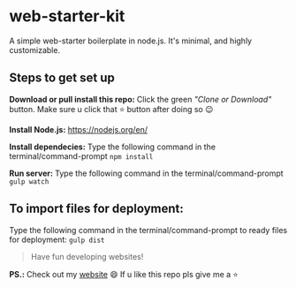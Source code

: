 # web-starter-kit
A simple web-starter boilerplate in node.js. It's minimal, and highly customizable.

## Steps to get set up

**Download or pull install this repo:** Click the green *"Clone or Download"* button.
Make sure u click that :star: button after doing so :wink:

**Install Node.js:** https://nodejs.org/en/

**Install dependecies:** Type the following command in the terminal/command-prompt `npm install`

**Run server:** Type the following command in the terminal/command-prompt `gulp watch`

## To import files for deployment: 

Type the following command in the terminal/command-prompt to ready files for deployment: `gulp dist`

> Have fun developing websites!

**PS.:** Check out my [website](http://www.kinshukghildial.com/) :smile:
If u like this repo pls give me a :star:
